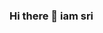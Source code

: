### Hi there 👋 iam sri

<!--
**sriharshanaladala/sriharshanaladala** is a ✨ _special_ ✨ repository because its `README.md` (this file) appears on your GitHub profile.

Here are some ideas to get you started:

- 🔭 I’m currently working on ...Cloud☁☁
- 🌱 I’m currently learning ...AWS
- 👯 I’m looking to collaborate on ...
- 🤔 I’m looking for help with ...LINUX, AWS
- 💬 Ask me about ...my skills
- 📫 How to reach me: ...sriharshanaladala999@gmail.com
- 😄 Pronouns: ...
- ⚡ Fun fact: ...everyone thinks i know everything but I know nothing  ^_^
-->
